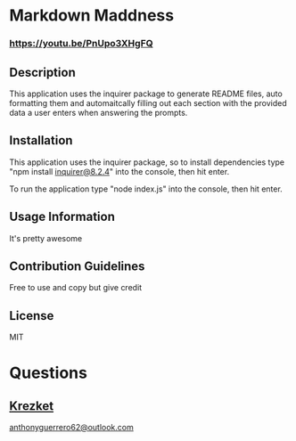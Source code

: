 # Markdown Maddness
### https://youtu.be/PnUpo3XHgFQ
## Description
This application uses the inquirer package to generate README files, auto formatting them and automaitcally filling out each section with the provided data a user enters when answering the prompts.

## Installation
This application uses the inquirer package, so to install dependencies type "npm install inquirer@8.2.4" into the console, then hit enter.

To run the application type "node index.js" into the console, then hit enter.
    
## Usage Information
It's pretty awesome 
    
## Contribution Guidelines
Free to use and copy but give credit 
    
## License
MIT 
    
# Questions
## [Krezket](https://github.com/krezket) 
anthonyguerrero62@outlook.com

